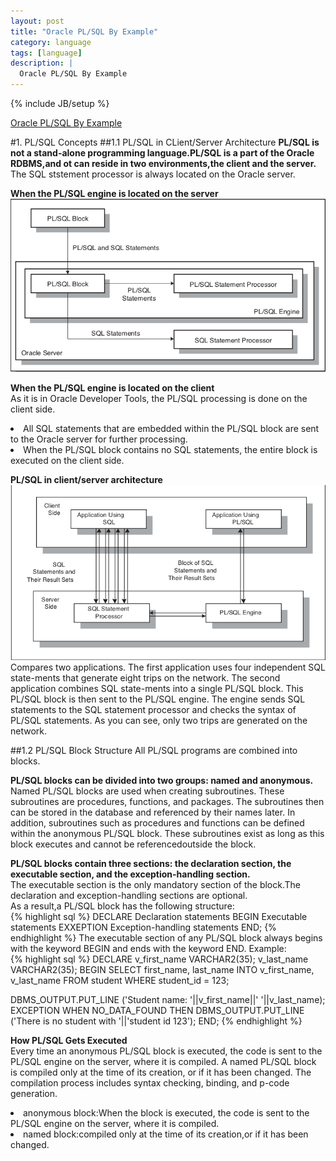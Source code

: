 ```yaml
---
layout: post
title: "Oracle PL/SQL By Example"
category: language
tags: [language]
description: |
  Oracle PL/SQL By Example 
---
```

{% include JB/setup %}

[Oracle PL/SQL By Example](http://liufei.name/language/oracle-pl-sql-by-example.html)

#1. PL/SQL Concepts
##1.1 PL/SQL in CLient/Server Architecture
**PL/SQL is not a stand-alone programming language.PL/SQL is a part of the Oracle RDBMS,and ot can reside in two environments,the client and the server.**   
The SQL ststement processor is always located on the Oracle server.  

**When the PL/SQL engine is located on the server**  
![1-1](/res/images/language/oracle-pl-sql-by-example-1-1)  

**When the PL/SQL engine is located on the client**   
As it is in Oracle Developer Tools, the PL/SQL processing is done on the client side.  
<li>All SQL statements that are embedded within the PL/SQL block are sent to the Oracle server for further processing.</li>
<li>When the PL/SQL block contains no SQL statements, the entire block is executed on the client side.</li>
  
**PL/SQL in client/server architecture**
![1-2](/res/images/language/oracle-pl-sql-by-example-1-2)  
Compares two applications. The first application uses four independent SQL state-ments that generate eight trips on the network. The second application combines SQL state-ments into a single PL/SQL block. This PL/SQL block is then sent to the PL/SQL engine. The engine sends SQL statements to the SQL statement processor and checks the syntax of PL/SQL statements. As you can see, only two trips are generated on the network.  

##1.2 PL/SQL Block Structure
All PL/SQL programs are combined into blocks.   
  
**PL/SQL blocks can be divided into two groups: named and anonymous.**  
Named PL/SQL blocks are used when creating subroutines. These subroutines are procedures, functions, and packages. The subroutines then can be stored in the database and referenced by their names later. In addition, subroutines such as procedures and functions can be defined within the anonymous PL/SQL block. These subroutines exist as long as this block executes and cannot be referencedoutside the block.  
  
**PL/SQL blocks contain three sections: the declaration section, the executable section, and the exception-handling section.**  
The executable section is the only mandatory section of the block.The declaration and exception-handling sections are optional.   
As a result,a PL/SQL block has the following structure:  
{% highlight sql %}
DECLARE
    Declaration statements
BEGIN
    Executable statements
EXXEPTION
    Exception-handling statements
END;
{% endhighlight %}
The executable section of any PL/SQL block always begins with the keyword BEGIN and ends with
the keyword END. Example:  
{% highlight sql %}
DECLARE
   v_first_name VARCHAR2(35);
   v_last_name VARCHAR2(35);
BEGIN
   SELECT first_name, last_name
     INTO v_first_name, v_last_name
     FROM student
    WHERE student_id = 123;
   
   DBMS_OUTPUT.PUT_LINE ('Student name: '||v_first_name||' '||v_last_name);
EXCEPTION
   WHEN NO_DATA_FOUND THEN
      DBMS_OUTPUT.PUT_LINE ('There is no student with '||'student id 123');
END;
{% endhighlight %}
  
**How PL/SQL Gets Executed**   
Every time an anonymous PL/SQL block is executed, the code is sent to the PL/SQL engine on the server, where it is compiled. A named PL/SQL block is compiled only at the time of its creation, or if it has been changed. The compilation process includes syntax checking, binding, and p-code generation.  
<li>anonymous block:When the block is executed, the code is sent to the PL/SQL engine on the server, where it is compiled. </li>
<li>named block:compiled only at the time of its creation,or if it has been changed.</li>


